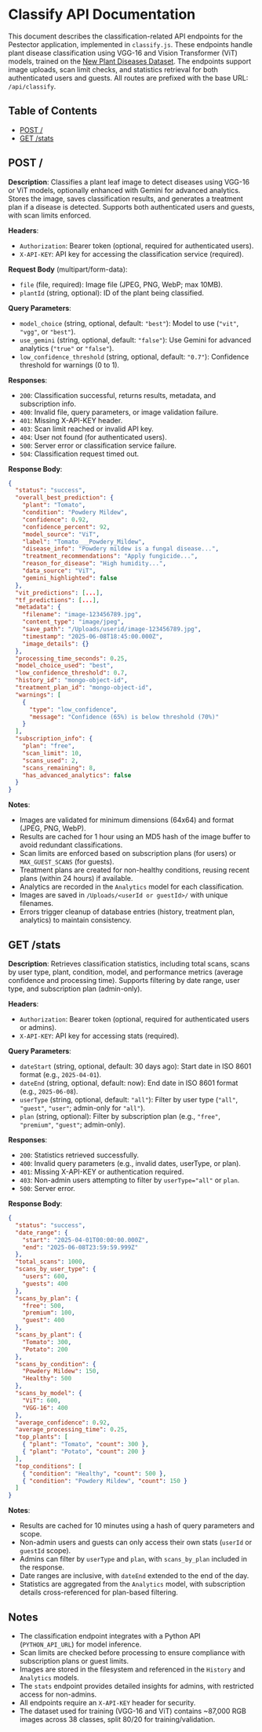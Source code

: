 # Classify API Documentation

This document describes the classification-related API endpoints for the Pestector application, implemented in `classify.js`. These endpoints handle plant disease classification using VGG-16 and Vision Transformer (ViT) models, trained on the [New Plant Diseases Dataset](https://www.kaggle.com/datasets/vipoooool/new-plant-diseases-dataset). The endpoints support image uploads, scan limit checks, and statistics retrieval for both authenticated users and guests. All routes are prefixed with the base URL: `/api/classify`.

## Table of Contents
- [POST /](#post-)
- [GET /stats](#get-stats)

## POST /
**Description**: Classifies a plant leaf image to detect diseases using VGG-16 or ViT models, optionally enhanced with Gemini for advanced analytics. Stores the image, saves classification results, and generates a treatment plan if a disease is detected. Supports both authenticated users and guests, with scan limits enforced.

**Headers**:
- `Authorization`: Bearer token (optional, required for authenticated users).
- `X-API-KEY`: API key for accessing the classification service (required).

**Request Body** (multipart/form-data):
- `file` (file, required): Image file (JPEG, PNG, WebP; max 10MB).
- `plantId` (string, optional): ID of the plant being classified.

**Query Parameters**:
- `model_choice` (string, optional, default: `"best"`): Model to use (`"vit"`, `"vgg"`, or `"best"`).
- `use_gemini` (string, optional, default: `"false"`): Use Gemini for advanced analytics (`"true"` or `"false"`).
- `low_confidence_threshold` (string, optional, default: `"0.7"`): Confidence threshold for warnings (0 to 1).

**Responses**:
- `200`: Classification successful, returns results, metadata, and subscription info.
- `400`: Invalid file, query parameters, or image validation failure.
- `401`: Missing X-API-KEY header.
- `403`: Scan limit reached or invalid API key.
- `404`: User not found (for authenticated users).
- `500`: Server error or classification service failure.
- `504`: Classification request timed out.

**Response Body**:
```json
{
  "status": "success",
  "overall_best_prediction": {
    "plant": "Tomato",
    "condition": "Powdery Mildew",
    "confidence": 0.92,
    "confidence_percent": 92,
    "model_source": "ViT",
    "label": "Tomato___Powdery_Mildew",
    "disease_info": "Powdery mildew is a fungal disease...",
    "treatment_recommendations": "Apply fungicide...",
    "reason_for_disease": "High humidity...",
    "data_source": "ViT",
    "gemini_highlighted": false
  },
  "vit_predictions": [...],
  "tf_predictions": [...],
  "metadata": {
    "filename": "image-123456789.jpg",
    "content_type": "image/jpeg",
    "save_path": "/Uploads/userid/image-123456789.jpg",
    "timestamp": "2025-06-08T18:45:00.000Z",
    "image_details": {}
  },
  "processing_time_seconds": 0.25,
  "model_choice_used": "best",
  "low_confidence_threshold": 0.7,
  "history_id": "mongo-object-id",
  "treatment_plan_id": "mongo-object-id",
  "warnings": [
    {
      "type": "low_confidence",
      "message": "Confidence (65%) is below threshold (70%)"
    }
  ],
  "subscription_info": {
    "plan": "free",
    "scan_limit": 10,
    "scans_used": 2,
    "scans_remaining": 8,
    "has_advanced_analytics": false
  }
}
```

**Notes**:
- Images are validated for minimum dimensions (64x64) and format (JPEG, PNG, WebP).
- Results are cached for 1 hour using an MD5 hash of the image buffer to avoid redundant classifications.
- Scan limits are enforced based on subscription plans (for users) or `MAX_GUEST_SCANS` (for guests).
- Treatment plans are created for non-healthy conditions, reusing recent plans (within 24 hours) if available.
- Analytics are recorded in the `Analytics` model for each classification.
- Images are saved in `/Uploads/<userId or guestId>/` with unique filenames.
- Errors trigger cleanup of database entries (history, treatment plan, analytics) to maintain consistency.

## GET /stats
**Description**: Retrieves classification statistics, including total scans, scans by user type, plant, condition, model, and performance metrics (average confidence and processing time). Supports filtering by date range, user type, and subscription plan (admin-only).

**Headers**:
- `Authorization`: Bearer token (optional, required for authenticated users or admins).
- `X-API-KEY`: API key for accessing stats (required).

**Query Parameters**:
- `dateStart` (string, optional, default: 30 days ago): Start date in ISO 8601 format (e.g., `2025-04-01`).
- `dateEnd` (string, optional, default: now): End date in ISO 8601 format (e.g., `2025-06-08`).
- `userType` (string, optional, default: `"all"`): Filter by user type (`"all"`, `"guest"`, `"user"`; admin-only for `"all"`).
- `plan` (string, optional): Filter by subscription plan (e.g., `"free"`, `"premium"`, `"guest"`; admin-only).

**Responses**:
- `200`: Statistics retrieved successfully.
- `400`: Invalid query parameters (e.g., invalid dates, userType, or plan).
- `401`: Missing X-API-KEY or authentication required.
- `403`: Non-admin users attempting to filter by `userType="all"` or `plan`.
- `500`: Server error.

**Response Body**:
```json
{
  "status": "success",
  "date_range": {
    "start": "2025-04-01T00:00:00.000Z",
    "end": "2025-06-08T23:59:59.999Z"
  },
  "total_scans": 1000,
  "scans_by_user_type": {
    "users": 600,
    "guests": 400
  },
  "scans_by_plan": {
    "free": 500,
    "premium": 100,
    "guest": 400
  },
  "scans_by_plant": {
    "Tomato": 300,
    "Potato": 200
  },
  "scans_by_condition": {
    "Powdery Mildew": 150,
    "Healthy": 500
  },
  "scans_by_model": {
    "ViT": 600,
    "VGG-16": 400
  },
  "average_confidence": 0.92,
  "average_processing_time": 0.25,
  "top_plants": [
    { "plant": "Tomato", "count": 300 },
    { "plant": "Potato", "count": 200 }
  ],
  "top_conditions": [
    { "condition": "Healthy", "count": 500 },
    { "condition": "Powdery Mildew", "count": 150 }
  ]
}
```

**Notes**:
- Results are cached for 10 minutes using a hash of query parameters and scope.
- Non-admin users and guests can only access their own stats (`userId` or `guestId` scope).
- Admins can filter by `userType` and `plan`, with `scans_by_plan` included in the response.
- Date ranges are inclusive, with `dateEnd` extended to the end of the day.
- Statistics are aggregated from the `Analytics` model, with subscription details cross-referenced for plan-based filtering.

## Notes
- The classification endpoint integrates with a Python API (`PYTHON_API_URL`) for model inference.
- Scan limits are checked before processing to ensure compliance with subscription plans or guest limits.
- Images are stored in the filesystem and referenced in the `History` and `Analytics` models.
- The `stats` endpoint provides detailed insights for admins, with restricted access for non-admins.
- All endpoints require an `X-API-KEY` header for security.
- The dataset used for training (VGG-16 and ViT) contains ~87,000 RGB images across 38 classes, split 80/20 for training/validation.